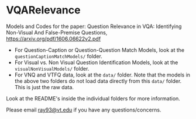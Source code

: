 # VQARelevance
Models and Codes for the paper: Question Relevance in VQA: Identifying Non-Visual And False-Premise Questions, https://arxiv.org/pdf/1606.06622v2.pdf 

- For Question-Caption or Question-Question Match Models, look at the ```questionCaptionMatchModels/``` folder.
- For Visual vs. Non Visual Question Identification Models, look at the ```visualNonVisualModels/``` folder.
- For VNQ and VTFQ data, look at the ```data/``` folder. Note that the models in the above two folders do not load data directly from this ```data/``` folder. This is just the raw data. 


Look at the README's inside the individual folders for more information. 

Please email ray93@vt.edu if you have any questions/concerns.
